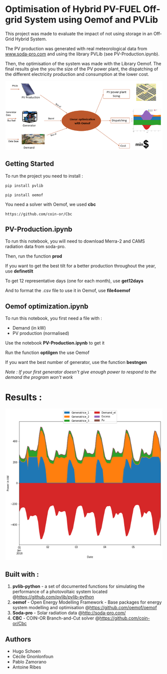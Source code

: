 # Optimisation of Hybrid PV-FUEL Off-grid System using Oemof and PVLib 

This project was made to evaluate the impact of not using storage in an Off-Grid Hybrid System. 

The PV production was generated with real meteorological data from www.soda-pro.com and using the library PVLib (see PV-Production.ipynb).

Then, the optimisation of the system was made with the Library Oemof. The final results give the you the size of the PV power plant, the dispatching of the different electricity production and consumption at the lower cost.

![84230623_186638612665648_7407903293709484032_n](/Results/84230623_186638612665648_7407903293709484032_n.png)



## Getting Started 

To run the project you need to install :

```
pip install pvlib
```

```
pip install oemof
```

You need a solver with Oemof, we used **cbc**

```
https://github.com/coin-or/Cbc
```

## PV-Production.ipynb

To run this notebook, you will need to download Merra-2 and CAMS radiation data from soda-pro.

Then, run the function **prod** 

If you want to get the best tilt for a better production throughout the year, use **definetilt**

To get 12 representative days (one for each month), use **get12days**

And to format the .csv file to use it in Oemof, use **file4oemof**

## Oemof optimization.ipynb

To run this notebook, you first need a file with :

- Demand (in kW)
- PV production (normalised)

Use the notebook **PV-Production.ipynb** to get it 

Run the function **optilgen** the use Oemof

If you want the best number of generator, use the function **bestngen**



*Note : If your first generator doesn't give enough power to respond to the demand the program won't work* 

# Results :
![DemandeVariablediesel](/Results/DemandeVariablediesel.png)



## Built with :

1. **pvlib-python** - a set of documented functions for simulating the performance of a photovoltaic system located  @https://github.com/pvlib/pvlib-python
2. **oemof** - Open Energy Modelling Framework - Base packages for energy system modelling and optimisation @https://github.com/oemof/oemof
3. **Soda-pro** - Solar radiation data @http://soda-pro.com/
4. **CBC** - COIN-OR Branch-and-Cut solver @https://github.com/coin-or/Cbc

## Authors

- Hugo Schoen
- Cécile Gnonlonfoun
- Pablo Zamorano
- Antoine Ribes
